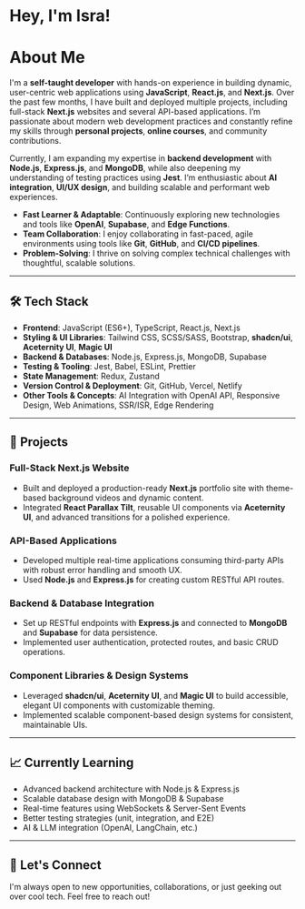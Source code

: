 # Hey, I'm Isra!

# About Me

I'm a **self-taught developer** with hands-on experience in building dynamic, user-centric web applications using **JavaScript**, **React.js**, and **Next.js**. Over the past few months, I have built and deployed multiple projects, including full-stack **Next.js** websites and several API-based applications. I’m passionate about modern web development practices and constantly refine my skills through **personal projects**, **online courses**, and community contributions.

Currently, I am expanding my expertise in **backend development** with **Node.js**, **Express.js**, and **MongoDB**, while also deepening my understanding of testing practices using **Jest**. I’m enthusiastic about **AI integration**, **UI/UX design**, and building scalable and performant web experiences.

- **Fast Learner & Adaptable**: Continuously exploring new technologies and tools like **OpenAI**, **Supabase**, and **Edge Functions**.
- **Team Collaboration**: I enjoy collaborating in fast-paced, agile environments using tools like **Git**, **GitHub**, and **CI/CD pipelines**.
- **Problem-Solving**: I thrive on solving complex technical challenges with thoughtful, scalable solutions.

---

## 🛠️ Tech Stack

- **Frontend**: JavaScript (ES6+), TypeScript, React.js, Next.js
- **Styling & UI Libraries**: Tailwind CSS, SCSS/SASS, Bootstrap, **shadcn/ui**, **Aceternity UI**, **Magic UI**
- **Backend & Databases**: Node.js, Express.js, MongoDB, Supabase
- **Testing & Tooling**: Jest, Babel, ESLint, Prettier
- **State Management**: Redux, Zustand
- **Version Control & Deployment**: Git, GitHub, Vercel, Netlify
- **Other Tools & Concepts**: AI Integration with OpenAI API, Responsive Design, Web Animations, SSR/ISR, Edge Rendering

---

## 🚀 Projects

### Full-Stack Next.js Website  
- Built and deployed a production-ready **Next.js** portfolio site with theme-based background videos and dynamic content.  
- Integrated **React Parallax Tilt**, reusable UI components via **Aceternity UI**, and advanced transitions for a polished experience.

### API-Based Applications  
- Developed multiple real-time applications consuming third-party APIs with robust error handling and smooth UX.  
- Used **Node.js** and **Express.js** for creating custom RESTful API routes.

### Backend & Database Integration  
- Set up RESTful endpoints with **Express.js** and connected to **MongoDB** and **Supabase** for data persistence.  
- Implemented user authentication, protected routes, and basic CRUD operations.

### Component Libraries & Design Systems  
- Leveraged **shadcn/ui**, **Aceternity UI**, and **Magic UI** to build accessible, elegant UI components with customizable theming.  
- Implemented scalable component-based design systems for consistent, maintainable UIs.

---

## 📈 Currently Learning

- Advanced backend architecture with Node.js & Express.js  
- Scalable database design with MongoDB & Supabase  
- Real-time features using WebSockets & Server-Sent Events  
- Better testing strategies (unit, integration, and E2E)  
- AI & LLM integration (OpenAI, LangChain, etc.)

---

## 🤝 Let's Connect

I'm always open to new opportunities, collaborations, or just geeking out over cool tech. Feel free to reach out!
